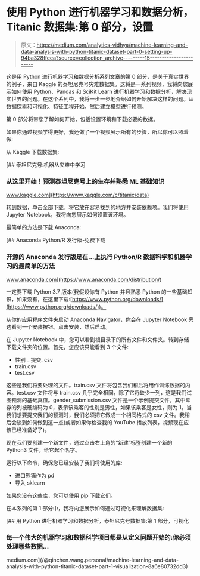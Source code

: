 # 使用 Python 进行机器学习和数据分析，Titanic 数据集:第 0 部分，设置

> 原文：<https://medium.com/analytics-vidhya/machine-learning-and-data-analysis-with-python-titanic-dataset-part-0-setting-up-94ba328ffeea?source=collection_archive---------15----------------------->

这是用 Python 进行机器学习和数据分析系列文章的第 0 部分，是关于真实世界的例子，来自 Kaggle 的泰坦尼克号灾难数据集。这将是一系列视频，我将向您展示如何使用 Python、Pandas 和 SciKit Learn 进行机器学习和数据分析，解决现实世界的问题。在这个系列中，我将一步一步地介绍如何开始解决这样的问题。从数据探索和可视化、特征工程开始，然后建立模型进行预测。

第 0 部分将带您了解如何开始，包括设置环境和下载必要的数据。

如果你通过视频学得更好，我还做了一个视频展示所有的步骤，所以你可以照着做:

从 Kaggle 下载数据集:

[](https://www.kaggle.com/c/titanic/data) [## 泰坦尼克号:机器从灾难中学习

### 从这里开始！预测泰坦尼克号上的生存并熟悉 ML 基础知识

www.kaggle.com](https://www.kaggle.com/c/titanic/data) 

转到数据，单击全部下载。将它放在容易找到的地方并安装依赖项。我们将使用 Jupyter Notebook，我将向您展示如何设置该环境。

最简单的方法是下载 Anaconda:

[](https://www.anaconda.com/distribution/) [## Anaconda Python/R 发行版-免费下载

### 开源的 Anaconda 发行版是在…上执行 Python/R 数据科学和机器学习的最简单的方法

www.anaconda.com](https://www.anaconda.com/distribution/) 

一定要下载 Python 3.7 版本(我假设你有 Python 并且熟悉 Python 的一些基础知识，如果没有，在这里下载:[https://www.python.org/downloads/](https://www.python.org/downloads/))。

从你的应用程序文件夹启动 Anaconda Navigator，你会在 Jupyter Notebook 旁边看到一个安装按钮。点击安装，然后启动。

在 Jupyter Notebook 中，您可以看到根目录下的所有文件和文件夹。转到存储下载文件夹的位置。首先，您应该只能看到 3 个文件:

*   性别 _ 提交. csv
*   train.csv
*   test.csv

这些是我们将要处理的文件。train.csv 文件将包含我们稍后将用作训练数据的内容。test.csv 文件将与 train.csv 几乎完全相同，除了它将缺少一列，这是我们试图预测的基础真值。gender_submission.csv 文件是一个示例提交文件，其中幸存的列被硬编码为 0，表示该乘客的性别是男性，如果该乘客是女性，则为 1。当我们想要提交我们的预测时，我们必须把它做成一个相同格式的 csv 文件。我稍后会谈到如何做到这一点(或者如果你检查我的 YouTube 播放列表，视频现在应该已经准备好了)。

现在我们要创建一个新文件，通过点击右上角的“新建”标签创建一个新的 Python3 文件。给它起个名字。

运行以下命令，确保您已经安装了我们将使用的库:

*   进口熊猫作为 pd
*   导入 sklearn

如果您没有这些库，您可以使用 pip 下载它们。

在本系列的第 1 部分中，我将向您展示如何通过可视化来理解数据集:

[](/@qinchen.wang.personal/machine-learning-and-data-analysis-with-python-titanic-dataset-part-1-visualization-8a6e80732dd3) [## 用 Python 进行机器学习和数据分析，泰坦尼克号数据集:第 1 部分，可视化

### 每一个伟大的机器学习和数据科学项目都是从定义问题开始的:你必须处理哪些数据…

medium.com](/@qinchen.wang.personal/machine-learning-and-data-analysis-with-python-titanic-dataset-part-1-visualization-8a6e80732dd3)
